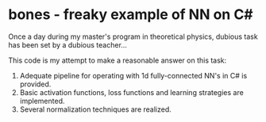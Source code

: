 # bones - freaky example of NN on C#

Once a day during my master's program in theoretical physics, dubious task has been set by a dubious teacher...

This code is my attempt to make a reasonable answer on this task:
1) Adequate pipeline for operating with 1d fully-connected NN's in C# is provided.
2) Basic activation functions, loss functions and learning strategies are implemented.
3) Several normalization techniques are realized.